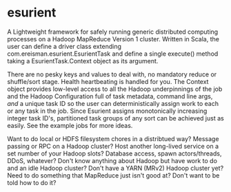 esurient
========

A Lightweight framework for safely running generic distributed computing processes on a Hadoop MapReduce Version 1 cluster.
Written in Scala, the user can define a driver class extending com.ereisman.esurient.EsurientTask and define a single
execute() method taking a EsurientTask.Context object as its argument.

There are no pesky keys and values to deal with, no mandatory reduce or shuffle/sort stage. Health heartbeating is handled
for you. The Context object provides low-level access to all the Hadoop underpinnings of the job and the Hadoop Configuration
full of task metadata, command line args, _and_ a unique task ID so the user can deterministically assign work to each or any
task in the job. Since Esurient assigns monotonically increasing integer task ID's, partitioned task groups of any sort can be
achieved just as easily. See the example jobs for more ideas.

Want to do local or HDFS filesystem chores in a distribtued way?
Message passing or RPC on a Hadoop cluster?
Host another long-lived service on a set number of your Hadoop slots?
Database access, spawn actors/threads, DDoS, whatever?
Don't know anything about Hadoop but have work to do and an idle Hadoop cluster?
Don't have a YARN (MRv2) Hadoop cluster yet?
Need to do something that MapReduce just isn't good at? Don't want to be told how to do it?

